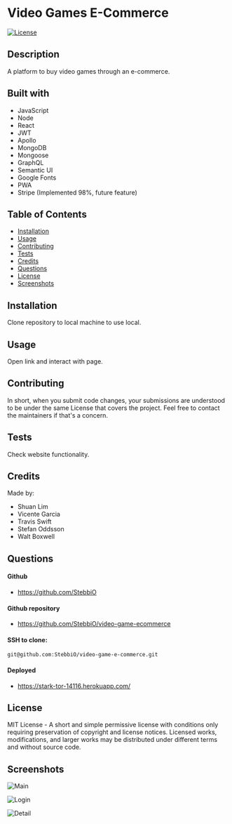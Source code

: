 # Video Games E-Commerce

[![License](https://img.shields.io/static/v1?label=License&message=MIT&color=green)](http://choosealicense.com/licenses/mit/)

## Description
  
A platform to buy video games through an e-commerce.

## Built with

- JavaScript
- Node
- React
- JWT
- Apollo
- MongoDB
- Mongoose
- GraphQL
- Semantic UI
- Google Fonts
- PWA
- Stripe (Implemented 98%, future feature)


## Table of Contents

* [Installation](#installation)
* [Usage](#usage)
* [Contributing](#contributing)
* [Tests](#tests)
* [Credits](#credits)
* [Questions](#questions)
* [License](#license)
* [Screenshots](#screenshots)

## Installation

Clone repository to local machine to use local.

## Usage

Open link and interact with page.

## Contributing

In short, when you submit code changes, your submissions are understood to be under the same License that covers the project. Feel free to contact the maintainers if that's a concern.

## Tests

Check website functionality.

## Credits

Made by:

- Shuan Lim
- Vicente Garcia
- Travis Swift
- Stefan Oddsson
- Walt Boxwell

## Questions

#### Github
  
- https://github.com/StebbiO

#### Github repository

- https://github.com/StebbiO/video-game-ecommerce

#### SSH to clone:

    git@github.com:StebbiO/video-game-e-commerce.git

#### Deployed

- https://stark-tor-14116.herokuapp.com/

## License

MIT License - A short and simple permissive license with conditions only requiring preservation of copyright and license notices. Licensed works, modifications, and larger works may be distributed under different terms and without source code.

## Screenshots
    
![Main](/client/src/images/main.jpg)

![Login](/client/src/images/login.jpg)

![Detail](/client/src/images/detail.jpg)